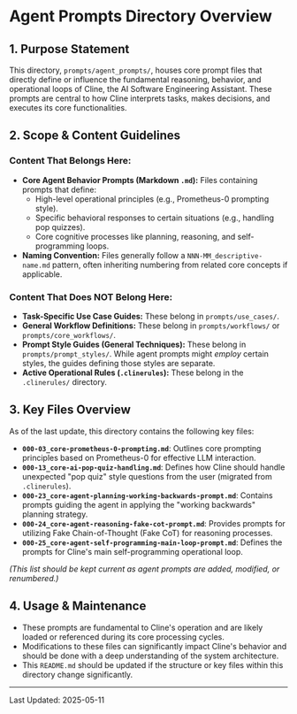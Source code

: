 # Agent Prompts Directory Overview

## 1. Purpose Statement

This directory, `prompts/agent_prompts/`, houses core prompt files that directly define or influence the fundamental reasoning, behavior, and operational loops of Cline, the AI Software Engineering Assistant. These prompts are central to how Cline interprets tasks, makes decisions, and executes its core functionalities.

## 2. Scope & Content Guidelines

### Content That Belongs Here:
*   **Core Agent Behavior Prompts (Markdown `.md`):** Files containing prompts that define:
    *   High-level operational principles (e.g., Prometheus-0 prompting style).
    *   Specific behavioral responses to certain situations (e.g., handling pop quizzes).
    *   Core cognitive processes like planning, reasoning, and self-programming loops.
*   **Naming Convention:** Files generally follow a `NNN-MM_descriptive-name.md` pattern, often inheriting numbering from related core concepts if applicable.

### Content That Does NOT Belong Here:
*   **Task-Specific Use Case Guides:** These belong in `prompts/use_cases/`.
*   **General Workflow Definitions:** These belong in `prompts/workflows/` or `prompts/core_workflows/`.
*   **Prompt Style Guides (General Techniques):** These belong in `prompts/prompt_styles/`. While agent prompts might *employ* certain styles, the guides defining those styles are separate.
*   **Active Operational Rules (`.clinerules`):** These belong in the `.clinerules/` directory.

## 3. Key Files Overview

As of the last update, this directory contains the following key files:

*   **`000-03_core-prometheus-0-prompting.md`**: Outlines core prompting principles based on Prometheus-0 for effective LLM interaction.
*   **`000-13_core-ai-pop-quiz-handling.md`**: Defines how Cline should handle unexpected "pop quiz" style questions from the user (migrated from `.clinerules`).
*   **`000-23_core-agent-planning-working-backwards-prompt.md`**: Contains prompts guiding the agent in applying the "working backwards" planning strategy.
*   **`000-24_core-agent-reasoning-fake-cot-prompt.md`**: Provides prompts for utilizing Fake Chain-of-Thought (Fake CoT) for reasoning processes.
*   **`000-25_core-agent-self-programming-main-loop-prompt.md`**: Defines the prompts for Cline's main self-programming operational loop.

*(This list should be kept current as agent prompts are added, modified, or renumbered.)*

## 4. Usage & Maintenance

*   These prompts are fundamental to Cline's operation and are likely loaded or referenced during its core processing cycles.
*   Modifications to these files can significantly impact Cline's behavior and should be done with a deep understanding of the system architecture.
*   This `README.md` should be updated if the structure or key files within this directory change significantly.

---
Last Updated: 2025-05-11
